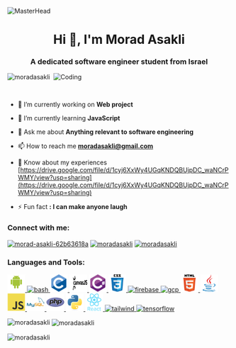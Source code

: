 ![MasterHead](https://pbs.twimg.com/media/EkreGKQXgAIg9aj.jpg)

<h1 align="center">Hi 👋, I'm Morad Asakli</h1>
<h3 align="center">A dedicated software engineer student from Israel</h3>
<img align="right" alt="Coding" width="400" src="https://encrypted-tbn0.gstatic.com/images?q=tbn:ANd9GcSG_t5XuoXIVylLCPjghNbh5GSD0wRC86DBSA&s">

<p align="left"> <img src="https://komarev.com/ghpvc/?username=moradasakli&label=Profile%20views&color=0e75b6&style=flat" alt="moradasakli" /> </p>

<p align="left"> <a href="https://twitter.com/" target="blank"><img src="https://img.shields.io/twitter/follow/?logo=twitter&style=for-the-badge" alt="" /></a> </p>

- 🔭 I’m currently working on **Web project**

- 🌱 I’m currently learning **JavaScript**

- 💬 Ask me about **Anything relevant to software engineering**

- 📫 How to reach me **moradasakli@gmail.com**

- 📄 Know about my experiences [https://drive.google.com/file/d/1cyj6XxWy4UGqKNDQBUjpDC_waNCrPWMY/view?usp=sharing](https://drive.google.com/file/d/1cyj6XxWy4UGqKNDQBUjpDC_waNCrPWMY/view?usp=sharing)

- ⚡ Fun fact **: I can make anyone laugh**

<h3 align="left">Connect with me:</h3>
<p align="left">
<a href="https://linkedin.com/in/morad-asakli-62b63618a" target="blank"><img align="center" src="https://raw.githubusercontent.com/rahuldkjain/github-profile-readme-generator/master/src/images/icons/Social/linked-in-alt.svg" alt="morad-asakli-62b63618a" height="30" width="40" /></a>
<a href="https://fb.com/moradasakli" target="blank"><img align="center" src="https://raw.githubusercontent.com/rahuldkjain/github-profile-readme-generator/master/src/images/icons/Social/facebook.svg" alt="moradasakli" height="30" width="40" /></a>
<a href="https://instagram.com/moradasakli" target="blank"><img align="center" src="https://raw.githubusercontent.com/rahuldkjain/github-profile-readme-generator/master/src/images/icons/Social/instagram.svg" alt="moradasakli" height="30" width="40" /></a>
</p>

<h3 align="left">Languages and Tools:</h3>
<p align="left"> <a href="https://developer.android.com" target="_blank" rel="noreferrer"> <img src="https://raw.githubusercontent.com/devicons/devicon/master/icons/android/android-original-wordmark.svg" alt="android" width="40" height="40"/> </a> <a href="https://www.gnu.org/software/bash/" target="_blank" rel="noreferrer"> <img src="https://www.vectorlogo.zone/logos/gnu_bash/gnu_bash-icon.svg" alt="bash" width="40" height="40"/> </a> <a href="https://www.cprogramming.com/" target="_blank" rel="noreferrer"> <img src="https://raw.githubusercontent.com/devicons/devicon/master/icons/c/c-original.svg" alt="c" width="40" height="40"/> </a> <a href="https://canvasjs.com" target="_blank" rel="noreferrer"> <img src="https://raw.githubusercontent.com/Hardik0307/Hardik0307/master/assets/canvasjs-charts.svg" alt="canvasjs" width="40" height="40"/> </a> <a href="https://www.w3schools.com/cs/" target="_blank" rel="noreferrer"> <img src="https://raw.githubusercontent.com/devicons/devicon/master/icons/csharp/csharp-original.svg" alt="csharp" width="40" height="40"/> </a> <a href="https://www.w3schools.com/css/" target="_blank" rel="noreferrer"> <img src="https://raw.githubusercontent.com/devicons/devicon/master/icons/css3/css3-original-wordmark.svg" alt="css3" width="40" height="40"/> </a> <a href="https://firebase.google.com/" target="_blank" rel="noreferrer"> <img src="https://www.vectorlogo.zone/logos/firebase/firebase-icon.svg" alt="firebase" width="40" height="40"/> </a> <a href="https://cloud.google.com" target="_blank" rel="noreferrer"> <img src="https://www.vectorlogo.zone/logos/google_cloud/google_cloud-icon.svg" alt="gcp" width="40" height="40"/> </a> <a href="https://www.w3.org/html/" target="_blank" rel="noreferrer"> <img src="https://raw.githubusercontent.com/devicons/devicon/master/icons/html5/html5-original-wordmark.svg" alt="html5" width="40" height="40"/> </a> <a href="https://www.java.com" target="_blank" rel="noreferrer"> <img src="https://raw.githubusercontent.com/devicons/devicon/master/icons/java/java-original.svg" alt="java" width="40" height="40"/> </a> <a href="https://developer.mozilla.org/en-US/docs/Web/JavaScript" target="_blank" rel="noreferrer"> <img src="https://raw.githubusercontent.com/devicons/devicon/master/icons/javascript/javascript-original.svg" alt="javascript" width="40" height="40"/> </a> <a href="https://www.mysql.com/" target="_blank" rel="noreferrer"> <img src="https://raw.githubusercontent.com/devicons/devicon/master/icons/mysql/mysql-original-wordmark.svg" alt="mysql" width="40" height="40"/> </a> <a href="https://www.php.net" target="_blank" rel="noreferrer"> <img src="https://raw.githubusercontent.com/devicons/devicon/master/icons/php/php-original.svg" alt="php" width="40" height="40"/> </a> <a href="https://www.python.org" target="_blank" rel="noreferrer"> <img src="https://raw.githubusercontent.com/devicons/devicon/master/icons/python/python-original.svg" alt="python" width="40" height="40"/> </a> <a href="https://reactjs.org/" target="_blank" rel="noreferrer"> <img src="https://raw.githubusercontent.com/devicons/devicon/master/icons/react/react-original-wordmark.svg" alt="react" width="40" height="40"/> </a> <a href="https://tailwindcss.com/" target="_blank" rel="noreferrer"> <img src="https://www.vectorlogo.zone/logos/tailwindcss/tailwindcss-icon.svg" alt="tailwind" width="40" height="40"/> </a> <a href="https://www.tensorflow.org" target="_blank" rel="noreferrer"> <img src="https://www.vectorlogo.zone/logos/tensorflow/tensorflow-icon.svg" alt="tensorflow" width="40" height="40"/> </a> </p>

<p><img align="left" src="https://github-readme-stats.vercel.app/api/top-langs?username=moradasakli&show_icons=true&locale=en&layout=compact" alt="moradasakli" /></p>

<p>&nbsp;<img align="center" src="https://github-readme-stats.vercel.app/api?username=moradasakli&show_icons=true&locale=en" alt="moradasakli" /></p>

<p><img align="center" src="https://github-readme-streak-stats.herokuapp.com/?user=moradasakli&" alt="moradasakli" /></p>
